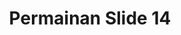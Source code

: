 ---
layout: permainan-slide-14
title: Permainan Slide 14
title-h1: Timur Abadi Fiber
keterangan: keterangan Timur Abadi Fiber
---